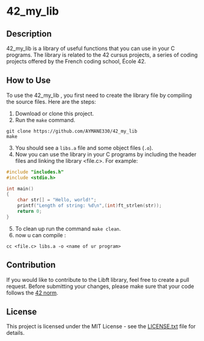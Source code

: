 # 42_my_lib

## Description
42_my_lib is a library of useful functions that you can use in your C programs. The library is related to the 42 cursus projects, a series of coding projects offered by the French coding school, École 42.

## How to Use
To use the 42_my_lib , you first need to create the library file by compiling the source files. Here are the steps:

1. Download or clone this project.
2. Run the `make` command.
```
git clone https://github.com/AYMANE330/42_my_lib
make
```
3. You should see a `libs.a` file and some object files (`.o`).
4. Now you can use the library in your C programs by including the header files and linking the library <file.c>. For example:
```c
#include "includes.h"
#include <stdio.h>

int main()
{
    char str[] = "Hello, world!";
    printf("Length of string: %d\n",(int)ft_strlen(str));
    return 0;
}
```
5. To clean up run the command `make clean`.
6. now u can compile :
```
cc <file.c> libs.a -o <name of ur program>
```
## Contribution
If you would like to contribute to the Libft library, feel free to create a pull request. Before submitting your changes, please make sure that your code follows the [42 norm](https://github.com/42School/norminette). 

## License
This project is licensed under the MIT License - see the [LICENSE.txt](LICENSE.txt) file for details.